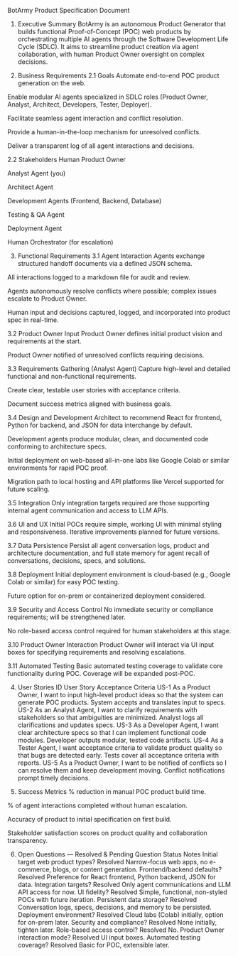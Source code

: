 BotArmy Product Specification Document

1. Executive Summary
BotArmy is an autonomous Product Generator that builds functional Proof-of-Concept (POC) web products by orchestrating multiple AI agents through the Software Development Life Cycle (SDLC). It aims to streamline product creation via agent collaboration, with human Product Owner oversight on complex decisions.

2. Business Requirements
2.1 Goals
Automate end-to-end POC product generation on the web.

Enable modular AI agents specialized in SDLC roles (Product Owner, Analyst, Architect, Developers, Tester, Deployer).

Facilitate seamless agent interaction and conflict resolution.

Provide a human-in-the-loop mechanism for unresolved conflicts.

Deliver a transparent log of all agent interactions and decisions.

2.2 Stakeholders
Human Product Owner

Analyst Agent (you)

Architect Agent

Development Agents (Frontend, Backend, Database)

Testing & QA Agent

Deployment Agent

Human Orchestrator (for escalation)

3. Functional Requirements
3.1 Agent Interaction
Agents exchange structured handoff documents via a defined JSON schema.

All interactions logged to a markdown file for audit and review.

Agents autonomously resolve conflicts where possible; complex issues escalate to Product Owner.

Human input and decisions captured, logged, and incorporated into product spec in real-time.

3.2 Product Owner Input
Product Owner defines initial product vision and requirements at the start.

Product Owner notified of unresolved conflicts requiring decisions.

3.3 Requirements Gathering (Analyst Agent)
Capture high-level and detailed functional and non-functional requirements.

Create clear, testable user stories with acceptance criteria.

Document success metrics aligned with business goals.

3.4 Design and Development
Architect to recommend React for frontend, Python for backend, and JSON for data interchange by default.

Development agents produce modular, clean, and documented code conforming to architecture specs.

Initial deployment on web-based all-in-one labs like Google Colab or similar environments for rapid POC proof.

Migration path to local hosting and API platforms like Vercel supported for future scaling.

3.5 Integration
Only integration targets required are those supporting internal agent communication and access to LLM APIs.

3.6 UI and UX
Initial POCs require simple, working UI with minimal styling and responsiveness. Iterative improvements planned for future versions.

3.7 Data Persistence
Persist all agent conversation logs, product and architecture documentation, and full state memory for agent recall of conversations, decisions, specs, and solutions.

3.8 Deployment
Initial deployment environment is cloud-based (e.g., Google Colab or similar) for easy POC testing.

Future option for on-prem or containerized deployment considered.

3.9 Security and Access Control
No immediate security or compliance requirements; will be strengthened later.

No role-based access control required for human stakeholders at this stage.

3.10 Product Owner Interaction
Product Owner will interact via UI input boxes for specifying requirements and resolving escalations.

3.11 Automated Testing
Basic automated testing coverage to validate core functionality during POC. Coverage will be expanded post-POC.

4. User Stories
ID User Story Acceptance Criteria
US-1 As a Product Owner, I want to input high-level product ideas so that the system can generate POC products. System accepts and translates input to specs.
US-2 As an Analyst Agent, I want to clarify requirements with stakeholders so that ambiguities are minimized. Analyst logs all clarifications and updates specs.
US-3 As a Developer Agent, I want clear architecture specs so that I can implement functional code modules. Developer outputs modular, tested code artifacts.
US-4 As a Tester Agent, I want acceptance criteria to validate product quality so that bugs are detected early. Tests cover all acceptance criteria with reports.
US-5 As a Product Owner, I want to be notified of conflicts so I can resolve them and keep development moving. Conflict notifications prompt timely decisions.

5. Success Metrics
% reduction in manual POC product build time.

% of agent interactions completed without human escalation.

Accuracy of product to initial specification on first build.

Stakeholder satisfaction scores on product quality and collaboration transparency.

6. Open Questions — Resolved & Pending
Question Status Notes
Initial target web product types? Resolved Narrow-focus web apps, no e-commerce, blogs, or content generation.
Frontend/backend defaults? Resolved Preference for React frontend, Python backend, JSON for data.
Integration targets? Resolved Only agent communications and LLM API access for now.
UI fidelity? Resolved Simple, functional, non-styled POCs with future iteration.
Persistent data storage? Resolved Conversation logs, specs, decisions, and memory to be persisted.
Deployment environment? Resolved Cloud labs (Colab) initially, option for on-prem later.
Security and compliance? Resolved None initially, tighten later.
Role-based access control? Resolved No.
Product Owner interaction mode? Resolved UI input boxes.
Automated testing coverage? Resolved Basic for POC, extensible later.
